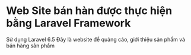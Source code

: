 # Web Site bán hàn được thực hiện bằng Laravel Framework 
Sử dụng Laravel 6.5 
Đây là website để quảng cáo, giới thiệu sản phẩm và bán hàng sản phẩm
